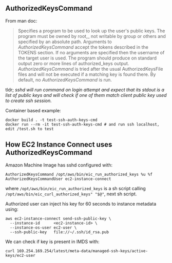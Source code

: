 ## AuthorizedKeysCommand
From man doc:

>Specifies a program to be used to look up the user's public keys. The program must be owned by root,_
not writable by group or others and specified by an absolute path. Arguments to *AuthorizedKeysCommand*
accept the tokens described in the TOKENS section. If no arguments are specified then the username of
the target user is used.
The program should produce on standard output zero or more lines of authorized_keys output.
*AuthorizedKeysCommand* is tried after the usual AuthorizedKeysFile files and will not be executed if a
matching key is found there. By default, no *AuthorizedKeysCommand* is run.


tldr; _sshd will run command on login attempt and expect that its stdout is a list of public keys and will check if one of them match client public key used to create ssh session._


Container based example:
```
docker build . -t test-ssh-auth-keys-cmd
docker run --rm -it test-ssh-auth-keys-cmd # and run ssh localhost, edit /test.sh to test
```

## How EC2 Instance Connect uses AuthorizedKeysCommand
Amazon Machine Image has sshd configured with:
```
AuthorizedKeysCommand /opt/aws/bin/eic_run_authorized_keys %u %f
AuthorizedKeysCommandUser ec2-instance-connect
```

where `/opt/aws/bin/eic_run_authorized_keys` is a sh script calling `/opt/aws/bin/eic_curl_authorized_keys" "$@"`, next sh script.

Authorized user can inject his key for 60 seconds to instance metadata using:
```
aws ec2-instance-connect send-ssh-public-key \
  --instance-id      <ec2-instance-id> \
  --instance-os-user ec2-user \
  --ssh-public-key   file://~/.ssh/id_rsa.pub
```

We can check if key is present in IMDS with:
```
curl 169.254.169.254/latest/meta-data/managed-ssh-keys/active-keys/ec2-user
```
